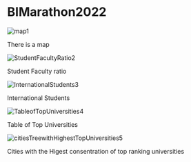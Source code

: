 # BIMarathon2022


![map1](https://user-images.githubusercontent.com/100398432/166396747-f0b99daf-b826-41fa-851e-e3d73e9f9a54.JPG)

There is a map

![StudentFacultyRatio2](https://user-images.githubusercontent.com/100398432/166397104-395e78dd-05db-4263-bfe6-2819b2a3d821.JPG)

Student Faculty ratio 

![InternationalStudents3](https://user-images.githubusercontent.com/100398432/166396808-2ab449cb-3f29-4f86-9b59-38cb08c2681d.JPG)

International Students 

![TableofTopUniversities4](https://user-images.githubusercontent.com/100398432/166396812-311dc49d-bd90-421d-8065-1cabb44b29f8.JPG)


Table of Top Universities


![citiesTreewithHighestTopUniversities5](https://user-images.githubusercontent.com/100398432/166396818-53c7e4c5-1b59-4bf5-9f86-6eb37fff00fa.JPG)

Cities with the Higest consentration of top ranking universities


